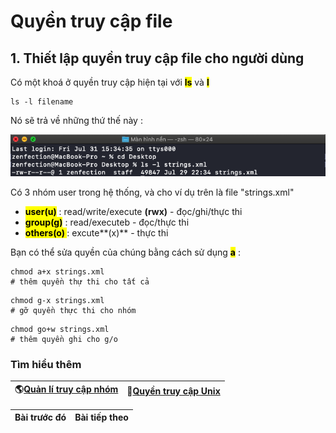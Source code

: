 # Quyền truy cập file

## 1. Thiết lập quyền truy cập file cho người dùng

Có một khoá ở quyền truy cập hiện tại với **<mark>ls</mark>** và **<mark>l</mark>**

```shell
ls -l filename
```

Nó sẽ trả về những thứ thế này : 

![Ảnh chụp Màn hình 2020-07-31 lúc 15.35.49.png](https://raw.githubusercontent.com/Zenfection/Image/master/2020/07/31-15-35-53-A%CC%89nh%20chu%CC%A3p%20Ma%CC%80n%20hi%CC%80nh%202020-07-31%20lu%CC%81c%2015.35.49.png)

Có 3 nhóm user trong hệ thống, và cho ví dụ trên là file "strings.xml"

- **<mark>user(u)</mark>** : read/write/execute **(rwx)** - đọc/ghi/thực thi
- **<mark>group(g)</mark>** : read/executeb - đọc/thực thi
- **<mark>others(o) </mark>**: excute**(x)** - thực thi

Bạn có thể sửa quyền của chúng bằng cách sử dụng **<mark>a</mark>** :

```shell
chmod a+x strings.xml
# thêm quyền thự thi cho tất cả
```

```shell
chmod g-x strings.xml
# gỡ quyền thực thi cho nhóm
```

```shell
chmod go+w strings.xml
# thêm quyền ghi cho g/o
```

### Tìm hiểu thêm

| 🌎[Quản lí truy cập nhóm](http://www.yolinux.com/TUTORIALS/LinuxTutorialManagingGroups.html) | 📱[Quyền truy cập Unix](https://drawings.jvns.ca/permissions/) |
| -------------------------------------------------------------------------------------------- | -------------------------------------------------------------- |

| Bài trước đó | Bài tiếp theo |
| ------------ | ------------- |
